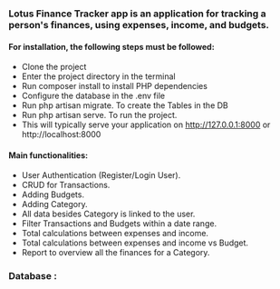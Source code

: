 
### Lotus Finance Tracker app is an application for tracking a person's finances, using expenses, income, and budgets.

#### For installation, the following steps must be followed:

- Clone the project
- Enter the project directory in the terminal
- Run composer install to install PHP dependencies
- Configure the database in the .env file
- Run php artisan migrate. To create the Tables in the DB
- Run php artisan serve. To run the project.
- This will typically serve your application on http://127.0.0.1:8000 or http://localhost:8000

#### Main functionalities:

- User Authentication (Register/Login User).
- CRUD for Transactions.
- Adding Budgets.
- Adding Category.
- All data besides Category is linked to the user.
- Filter Transactions and Budgets within a date range.
- Total calculations between expenses and income.
- Total calculations between expenses and income vs Budget.
- Report to overview all the finances for a Category.


### Database :


